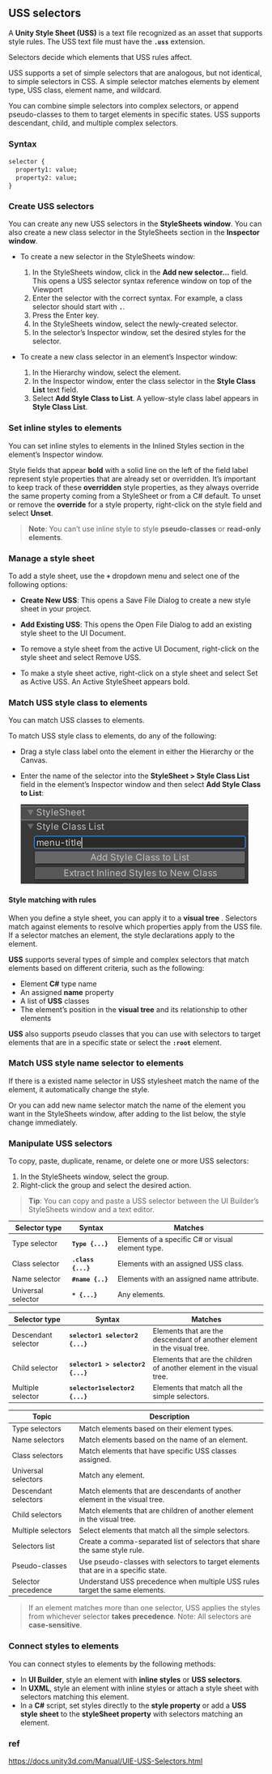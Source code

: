 ## USS selectors

A **Unity Style Sheet (USS)** is a text file recognized as an asset that supports style rules. The USS text file must have the **`.uss`** extension.

Selectors decide which elements that USS rules affect.

USS supports a set of simple selectors that are analogous, but not identical, to simple selectors in CSS. A simple selector matches elements by element type, USS class, element name, and wildcard.

You can combine simple selectors into complex selectors, or append pseudo-classes to them to target elements in specific states. USS supports descendant, child, and multiple complex selectors.

### Syntax
```
selector {
  property1: value;
  property2: value;
}
```

### Create USS selectors
You can create any new USS selectors in the **StyleSheets window**. You can also create a new class selector in the StyleSheets section in the **Inspector window**.

- To create a new selector in the StyleSheets window:
  1. In the StyleSheets window, click in the **Add new selector…** field. This opens a USS selector syntax reference window on top of the Viewport
  2. Enter the selector with the correct syntax. For example, a class selector should start with **`.`**.
  3. Press the Enter key.
  4. In the StyleSheets window, select the newly-created selector.
  5. In the selector’s Inspector window, set the desired styles for the selector.
  
- To create a new class selector in an element’s Inspector window:
  1. In the Hierarchy window, select the element.
  2. In the Inspector window, enter the class selector in the **Style Class List** text field.
  3. Select **Add Style Class to List**. A yellow-style class label appears in **Style Class List**.
  
### Set inline styles to elements
You can set inline styles to elements in the Inlined Styles section in the element’s Inspector window.
 
 
Style fields that appear **bold** with a solid line on the left of the field label represent style properties that are already set or overridden. It’s important to keep track of these **overridden** style properties, as they always override the same property coming from a StyleSheet or from a C# default. To unset or remove the **override** for a style property, right-click on the style field and select **Unset**.

> **Note**: You can’t use inline style to style **pseudo-classes** or **read-only elements**.


### Manage a style sheet
To add a style sheet, use the **`+`** dropdown menu and select one of the following options:

- **Create New USS**: This opens a Save File Dialog to create a new style sheet in your project.
- **Add Existing USS**: This opens the Open File Dialog to add an existing style sheet to the UI Document.

- To remove a style sheet from the active UI Document, right-click on the style sheet and select Remove USS.

- To make a style sheet active, right-click on a style sheet and select Set as Active USS. An Active StyleSheet appears bold.



### Match USS style class to elements
You can match USS classes to elements.

To match USS style class to elements, do any of the following:

- Drag a style class label onto the element in either the Hierarchy or the Canvas.
- Enter the name of the selector into the **StyleSheet > Style Class List** field in the element’s Inspector window and then select **Add Style Class to List**:

  ![](./img/AddingStyleClassToList.png)

#### Style matching with rules
When you define a style sheet, you can apply it to a **visual tree**
. Selectors match against elements to resolve which properties apply from the USS file. If a selector matches an element, the style declarations apply to the element.

**USS** supports several types of simple and complex selectors that match elements based on different criteria, such as the following:

- Element **C#** type name
- An assigned **name** property
- A list of **USS** classes
- The element’s position in the **visual tree** and its relationship to other elements


**USS** also supports pseudo classes that you can use with selectors to target elements that are in a specific state or select the **`:root`** element.

### Match USS style name selector to elements

If there is a existed name selector in USS stylesheet match the name of the element, it automatically change the style. 

Or you can add new name selector match the name of the element you want in the StyleSheets window, after adding to the list below, the style change immediately.

### Manipulate USS selectors
To copy, paste, duplicate, rename, or delete one or more USS selectors:

1. In the StyleSheets window, select the group.
2. Right-click the group and select the desired action.

> **Tip**: You can copy and paste a USS selector between the UI Builder’s StyleSheets window and a text editor.

| Selector type | Syntax | Matches |
| --- | --- | --- |
| Type selector | **`Type {...}`** | Elements of a specific C# or visual element type. |
| Class selector | **`.class {...}`** | Elements with an assigned USS class. |
| Name selector | **`#name {..}`** | Elements with an assigned name attribute. |
| Universal selector | **`* {...}`** | Any elements. |

| Selector type | Syntax | Matches |
| --- | --- | --- |
| Descendant selector | **`selector1 selector2 {...}`** | Elements that are the descendant of another element in the visual tree. |
| Child selector | **`selector1 > selector2 {...}`** | Elements that are the children of another element in the visual tree. |
| Multiple selector | **`selector1selector2 {...}`** | Elements that match all the simple selectors. |

| Topic | Description |
| --- | --- |
| Type selectors | Match elements based on their element types. |
| Name selectors | Match elements based on the name of an element. |
| Class selectors | Match elements that have specific USS classes assigned. |
| Universal selectors | Match any element. |
| Descendant selectors | Match elements that are descendants of another element in the visual tree. |
| Child selectors | Match elements that are children of another element in the visual tree. |
| Multiple selectors | Select elements that match all the simple selectors. |
| Selectors list | Create a comma-separated list of selectors that share the same style rule. |
| Pseudo-classes | Use pseudo-classes with selectors to target elements that are in a specific state. |
| Selector precedence | Understand USS precedence when multiple USS rules target the same elements. |


> If an element matches more than one selector, USS applies the styles from whichever selector **takes precedence**. Note: All selectors are **case-sensitive**.

### Connect styles to elements
You can connect styles to elements by the following methods:

- In **UI Builder**, style an element with **inline styles** or **USS selectors**. 
- In **UXML**, style an element with inline styles or attach a style sheet with selectors matching this element. 
- In a **C#** script, set styles directly to the **style property** or add a **USS style sheet** to the **styleSheet property** with selectors matching an element. 



### ref 

https://docs.unity3d.com/Manual/UIE-USS-Selectors.html

